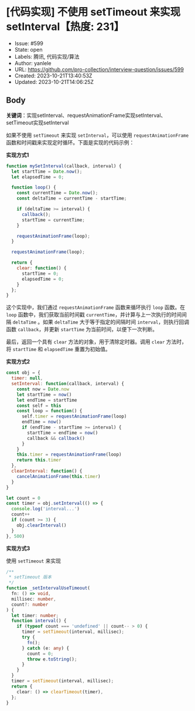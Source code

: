 # [代码实现] 不使用 setTimeout 来实现 setInterval【热度: 231】

- Issue: #599
- State: open
- Labels: 腾讯, 代码实现/算法
- Author: yanlele
- URL: https://github.com/pro-collection/interview-question/issues/599
- Created: 2023-10-21T13:40:53Z
- Updated: 2023-10-21T14:06:25Z

## Body

**关键词**：实现setInterval、requestAnimationFrame实现setInterval、setTimeout实现setInterval

如果不使用 `setTimeout` 来实现 `setInterval`，可以使用 `requestAnimationFrame` 函数和时间戳来实现定时循环。下面是实现的代码示例：

**实现方式1**

```javascript
function mySetInterval(callback, interval) {
  let startTime = Date.now();
  let elapsedTime = 0;

  function loop() {
    const currentTime = Date.now();
    const deltaTime = currentTime - startTime;

    if (deltaTime >= interval) {
      callback();
      startTime = currentTime;
    }

    requestAnimationFrame(loop);
  }

  requestAnimationFrame(loop);

  return {
    clear: function() {
      startTime = 0;
      elapsedTime = 0;
    }
  };
}
```

这个实现中，我们通过 `requestAnimationFrame` 函数来循环执行 `loop` 函数。在 `loop` 函数中，我们获取当前时间戳 `currentTime`，并计算与上一次执行的时间间隔 `deltaTime`
。如果 `deltaTime` 大于等于指定的间隔时间 `interval`，则执行回调函数 `callback`，并更新 `startTime` 为当前时间，以便下一次判断。

最后，返回一个具有 `clear` 方法的对象，用于清除定时器。调用 `clear` 方法时，将 `startTime` 和 `elapsedTime` 重置为初始值。

**实现方式2**

```js
const obj = {
  timer: null,
  setInterval: function(callback, interval) {
    const now = Date.now
    let startTime = now()
    let endTime = startTime
    const self = this
    const loop = function() {
      self.timer = requestAnimationFrame(loop)
      endTime = now()
      if (endTime - startTime >= interval) {
        startTime = endTime = now()
        callback && callback()
      }
    }
    this.timer = requestAnimationFrame(loop)
    return this.timer
  },
  clearInterval: function() {
    cancelAnimationFrame(this.timer)
  }
}

let count = 0
const timer = obj.setInterval(() => {
  console.log('interval...')
  count++
  if (count >= 3) {
    obj.clearInterval()
  }
}, 500)
```

**实现方式3**

使用 `setTimeout` 来实现

```ts
/**
 * setTimeout 版本
 */
function _setIntervalUseTimeout(
  fn: () => void,
  millisec: number,
  count?: number
) {
  let timer: number;
  function interval() {
    if (typeof count === 'undefined' || count-- > 0) {
      timer = setTimeout(interval, millisec);
      try {
        fn();
      } catch (e: any) {
        count = 0;
        throw e.toString();
      }
    }
  }
  timer = setTimeout(interval, millisec);
  return {
    clear: () => clearTimeout(timer),
  };
}
```

